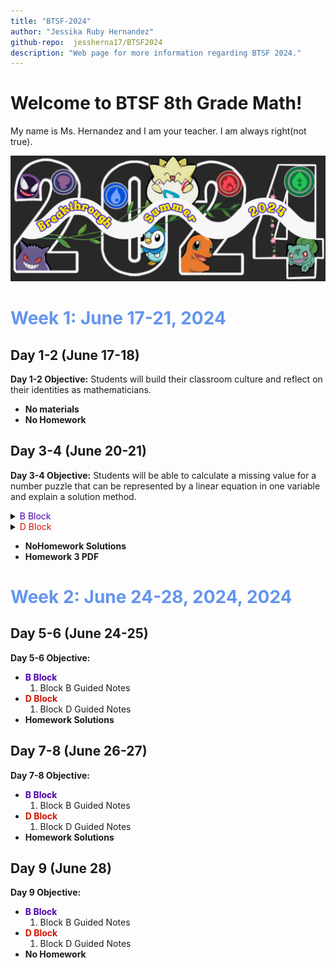 ```yaml
---
title: "BTSF-2024"
author: "Jessika Ruby Hernandez"
github-repo:  jessherna17/BTSF2024
description: "Web page for more information regarding BTSF 2024."
---
```


# Welcome to BTSF 8th Grade Math! 

My name is Ms. Hernandez and I am your teacher. 
I am always right(not true). 

<img src="images/pokemon-flyer.jpeg" alt="Program Theme" width="600" />

# <span style="color: #6495ED;"> Week 1: June 17-21, 2024</span>
## Day 1-2 (June 17-18)
**Day 1-2 Objective:** Students will build their classroom culture and reflect on their identities as mathematicians.
* **No materials**
* **No Homework**


## Day 3-4 (June 20-21)
**Day 3-4 Objective:** Students will be able to calculate a missing value for a number puzzle that can be represented by a linear equation in one variable and explain a solution method. 

<details> 
* <summary> <span style="color: #4c00b0;"> B Block </span> </summary>
  1. Block B Guided Notes
</details>

<details> 
* <summary> <span style="color: #D21404;"> D Block </span> </summary>
  1. Block D Guided Notes
</details>

* **NoHomework Solutions**
* **Homework 3 PDF**

# <span style="color: #6495ED;"> Week 2: June 24-28, 2024, 2024</span>
## Day 5-6 (June 24-25)
**Day 5-6 Objective:** 
* **<span style="color: #4c00b0;"> B Block </span>**
  1. Block B Guided Notes
* **<span style="color: #D21404;"> D Block </span>**
  1. Block D Guided Notes
* **Homework Solutions**

## Day 7-8 (June 26-27)
**Day 7-8 Objective:** 
* **<span style="color: #4c00b0;"> B Block </span>**
  1. Block B Guided Notes
* **<span style="color: #D21404;"> D Block </span>**
  1. Block D Guided Notes
* **Homework Solutions**

## Day 9 (June 28)
**Day 9 Objective:** 
* **<span style="color: #4c00b0;"> B Block </span>**
  1. Block B Guided Notes
* **<span style="color: #D21404;"> D Block </span>**
  1. Block D Guided Notes
* **No Homework**
